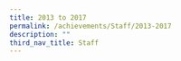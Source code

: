 ```yaml
---
title: 2013 to 2017
permalink: /achievements/Staff/2013-2017
description: ""
third_nav_title: Staff
---
```

